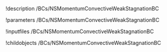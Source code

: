 !description /BCs/NSMomentumConvectiveWeakStagnationBC

!parameters /BCs/NSMomentumConvectiveWeakStagnationBC

!inputfiles /BCs/NSMomentumConvectiveWeakStagnationBC

!childobjects /BCs/NSMomentumConvectiveWeakStagnationBC
